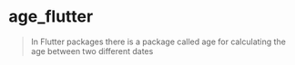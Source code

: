 # age_flutter

> In Flutter packages there is a package called age 
for calculating the age between two different dates


